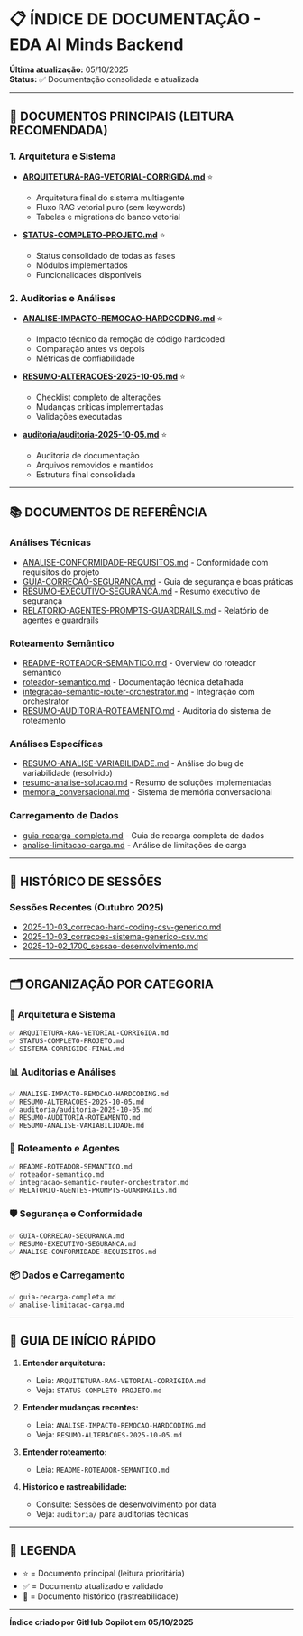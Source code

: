 # 📋 ÍNDICE DE DOCUMENTAÇÃO - EDA AI Minds Backend

**Última atualização:** 05/10/2025  
**Status:** ✅ Documentação consolidada e atualizada

---

## 🎯 DOCUMENTOS PRINCIPAIS (LEITURA RECOMENDADA)

### 1. Arquitetura e Sistema
- **[ARQUITETURA-RAG-VETORIAL-CORRIGIDA.md](ARQUITETURA-RAG-VETORIAL-CORRIGIDA.md)** ⭐
  - Arquitetura final do sistema multiagente
  - Fluxo RAG vetorial puro (sem keywords)
  - Tabelas e migrations do banco vetorial

- **[STATUS-COMPLETO-PROJETO.md](STATUS-COMPLETO-PROJETO.md)** ⭐
  - Status consolidado de todas as fases
  - Módulos implementados
  - Funcionalidades disponíveis

### 2. Auditorias e Análises
- **[ANALISE-IMPACTO-REMOCAO-HARDCODING.md](ANALISE-IMPACTO-REMOCAO-HARDCODING.md)** ⭐
  - Impacto técnico da remoção de código hardcoded
  - Comparação antes vs depois
  - Métricas de confiabilidade

- **[RESUMO-ALTERACOES-2025-10-05.md](RESUMO-ALTERACOES-2025-10-05.md)** ⭐
  - Checklist completo de alterações
  - Mudanças críticas implementadas
  - Validações executadas

- **[auditoria/auditoria-2025-10-05.md](auditoria/auditoria-2025-10-05.md)** ⭐
  - Auditoria de documentação
  - Arquivos removidos e mantidos
  - Estrutura final consolidada

---

## 📚 DOCUMENTOS DE REFERÊNCIA

### Análises Técnicas
- [ANALISE-CONFORMIDADE-REQUISITOS.md](ANALISE-CONFORMIDADE-REQUISITOS.md) - Conformidade com requisitos do projeto
- [GUIA-CORRECAO-SEGURANCA.md](GUIA-CORRECAO-SEGURANCA.md) - Guia de segurança e boas práticas
- [RESUMO-EXECUTIVO-SEGURANCA.md](RESUMO-EXECUTIVO-SEGURANCA.md) - Resumo executivo de segurança
- [RELATORIO-AGENTES-PROMPTS-GUARDRAILS.md](RELATORIO-AGENTES-PROMPTS-GUARDRAILS.md) - Relatório de agentes e guardrails

### Roteamento Semântico
- [README-ROTEADOR-SEMANTICO.md](README-ROTEADOR-SEMANTICO.md) - Overview do roteador semântico
- [roteador-semantico.md](roteador-semantico.md) - Documentação técnica detalhada
- [integracao-semantic-router-orchestrator.md](integracao-semantic-router-orchestrator.md) - Integração com orchestrator
- [RESUMO-AUDITORIA-ROTEAMENTO.md](RESUMO-AUDITORIA-ROTEAMENTO.md) - Auditoria do sistema de roteamento

### Análises Específicas
- [RESUMO-ANALISE-VARIABILIDADE.md](RESUMO-ANALISE-VARIABILIDADE.md) - Análise do bug de variabilidade (resolvido)
- [resumo-analise-solucao.md](resumo-analise-solucao.md) - Resumo de soluções implementadas
- [memoria_conversacional.md](memoria_conversacional.md) - Sistema de memória conversacional

### Carregamento de Dados
- [guia-recarga-completa.md](guia-recarga-completa.md) - Guia de recarga completa de dados
- [analise-limitacao-carga.md](analise-limitacao-carga.md) - Análise de limitações de carga

---

## 📅 HISTÓRICO DE SESSÕES

### Sessões Recentes (Outubro 2025)
- [2025-10-03_correcao-hard-coding-csv-generico.md](2025-10-03_correcao-hard-coding-csv-generico.md)
- [2025-10-03_correcoes-sistema-generico-csv.md](2025-10-03_correcoes-sistema-generico-csv.md)
- [2025-10-02_1700_sessao-desenvolvimento.md](2025-10-02_1700_sessao-desenvolvimento.md)

---

## 🗂️ ORGANIZAÇÃO POR CATEGORIA

### 🔧 Arquitetura e Sistema
```
✅ ARQUITETURA-RAG-VETORIAL-CORRIGIDA.md
✅ STATUS-COMPLETO-PROJETO.md
✅ SISTEMA-CORRIGIDO-FINAL.md
```

### 📊 Auditorias e Análises
```
✅ ANALISE-IMPACTO-REMOCAO-HARDCODING.md
✅ RESUMO-ALTERACOES-2025-10-05.md
✅ auditoria/auditoria-2025-10-05.md
✅ RESUMO-AUDITORIA-ROTEAMENTO.md
✅ RESUMO-ANALISE-VARIABILIDADE.md
```

### 🤖 Roteamento e Agentes
```
✅ README-ROTEADOR-SEMANTICO.md
✅ roteador-semantico.md
✅ integracao-semantic-router-orchestrator.md
✅ RELATORIO-AGENTES-PROMPTS-GUARDRAILS.md
```

### 🛡️ Segurança e Conformidade
```
✅ GUIA-CORRECAO-SEGURANCA.md
✅ RESUMO-EXECUTIVO-SEGURANCA.md
✅ ANALISE-CONFORMIDADE-REQUISITOS.md
```

### 📦 Dados e Carregamento
```
✅ guia-recarga-completa.md
✅ analise-limitacao-carga.md
```

---

## 🚀 GUIA DE INÍCIO RÁPIDO

1. **Entender arquitetura:**
   - Leia: `ARQUITETURA-RAG-VETORIAL-CORRIGIDA.md`
   - Veja: `STATUS-COMPLETO-PROJETO.md`

2. **Entender mudanças recentes:**
   - Leia: `ANALISE-IMPACTO-REMOCAO-HARDCODING.md`
   - Veja: `RESUMO-ALTERACOES-2025-10-05.md`

3. **Entender roteamento:**
   - Leia: `README-ROTEADOR-SEMANTICO.md`

4. **Histórico e rastreabilidade:**
   - Consulte: Sessões de desenvolvimento por data
   - Veja: `auditoria/` para auditorias técnicas

---

## 📖 LEGENDA

- ⭐ = Documento principal (leitura prioritária)
- ✅ = Documento atualizado e validado
- 📅 = Documento histórico (rastreabilidade)

---

**Índice criado por GitHub Copilot em 05/10/2025**
